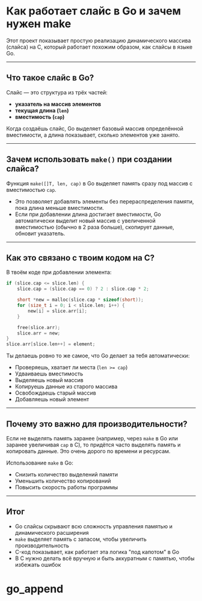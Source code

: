 # Как работает слайс в Go и зачем нужен make
Этот проект показывает простую реализацию динамического массива (слайса) на C, который работает похожим образом, как слайсы в языке Go.

---

## Что такое слайс в Go?

Слайс — это структура из трёх частей:

- **указатель на массив элементов**  
- **текущая длина (`len`)**  
- **вместимость (`cap`)**

Когда создаёшь слайс, Go выделяет базовый массив определённой вместимости, а длина показывает, сколько элементов уже занято.

---

## Зачем использовать `make()` при создании слайса?

Функция `make([]T, len, cap)` в Go выделяет память сразу под массив с вместимостью `cap`.

- Это позволяет добавлять элементы без перераспределения памяти, пока длина меньше вместимости.  
- Если при добавлении длина достигает вместимости, Go автоматически выделит новый массив с увеличенной вместимостью (обычно в 2 раза больше), скопирует данные, обновит указатель.

---

## Как это связано с твоим кодом на C?

В твоём коде при добавлении элемента:

```c
if (slice.cap <= slice.len) {
    slice.cap = (slice.cap == 0) ? 2 : slice.cap * 2;

    short *new = malloc(slice.cap * sizeof(short));
    for (size_t i = 0; i < slice.len; i++) {
        new[i] = slice.arr[i];
    }

    free(slice.arr);
    slice.arr = new;
}
slice.arr[slice.len++] = element;
```

Ты делаешь ровно то же самое, что Go делает за тебя автоматически:

- Проверяешь, хватает ли места (`len >= cap`)
- Удваиваешь вместимость
- Выделяешь новый массив
- Копируешь данные из старого массива
- Освобождаешь старый массив
- Добавляешь новый элемент

---

## Почему это важно для производительности?

Если не выделять память заранее (например, через `make` в Go или заранее увеличивая `cap` в C), то придётся часто выделять память и копировать данные. Это очень дорого по времени и ресурсам.

Использование `make` в Go:
- Снизить количество выделений памяти
- Уменьшить количество копирований
- Повысить скорость работы программы

---

## Итог

- Go слайсы скрывают всю сложность управления памятью и динамического расширения  
- `make` выделяет память с запасом, чтобы увеличить производительность  
- C-код показывает, как работает эта логика "под капотом" в Go  
- В C нужно делать всё вручную и быть аккуратным с памятью, чтобы избежать ошибок
# go_append
